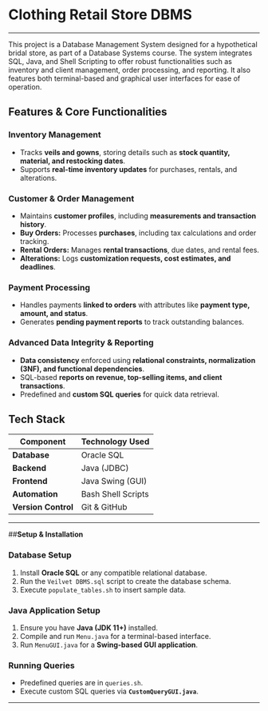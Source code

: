# **Clothing Retail Store DBMS**
---
This project is a Database Management System designed for a hypothetical bridal store, as part of a Database Systems course. The system integrates SQL, Java, and Shell Scripting to offer robust functionalities such as inventory and client management, order processing, and reporting. It also features both terminal-based and graphical user interfaces for ease of operation.

## **Features & Core Functionalities**

### **Inventory Management**
- Tracks **veils and gowns**, storing details such as **stock quantity, material, and restocking dates**.
- Supports **real-time inventory updates** for purchases, rentals, and alterations.

### **Customer & Order Management**
- Maintains **customer profiles**, including **measurements and transaction history**.
- **Buy Orders:** Processes **purchases**, including tax calculations and order tracking.
- **Rental Orders:** Manages **rental transactions**, due dates, and rental fees.
- **Alterations:** Logs **customization requests, cost estimates, and deadlines**.

### **Payment Processing**
- Handles payments **linked to orders** with attributes like **payment type, amount, and status**.
- Generates **pending payment reports** to track outstanding balances.

### **Advanced Data Integrity & Reporting**
- **Data consistency** enforced using **relational constraints, normalization (3NF), and functional dependencies**.
- SQL-based **reports on revenue, top-selling items, and client transactions**.
- Predefined and **custom SQL queries** for quick data retrieval.

## **Tech Stack**
| Component | Technology Used |
|-----------|----------------|
| **Database** | Oracle SQL |
| **Backend** | Java (JDBC) |
| **Frontend** | Java Swing (GUI) |
| **Automation** | Bash Shell Scripts |
| **Version Control** | Git & GitHub |

---
##**Setup & Installation**

### **Database Setup**
1. Install **Oracle SQL** or any compatible relational database.
2. Run the `Veilvet DBMS.sql` script to create the database schema.
3. Execute `populate_tables.sh` to insert sample data.

### **Java Application Setup**
1. Ensure you have **Java (JDK 11+)** installed.
2. Compile and run `Menu.java` for a terminal-based interface.
3. Run `MenuGUI.java` for a **Swing-based GUI application**.

### **Running Queries**
- Predefined queries are in `queries.sh`.
- Execute custom SQL queries via **`CustomQueryGUI.java`**.

---



